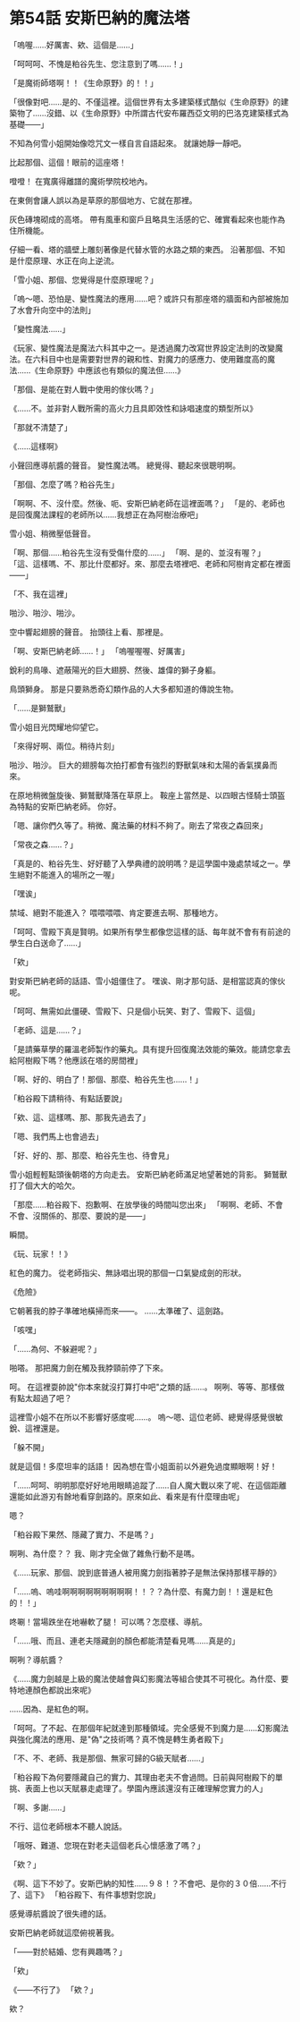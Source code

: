 # 第54話 安斯巴納的魔法塔

「嗚喔……好厲害、欸、這個是……」

「呵呵呵、不愧是粕谷先生、您注意到了嗎……！」

「是魔術師塔啊！！《生命原野》的！！」

「很像對吧……是的、不僅這裡。這個世界有太多建築樣式酷似《生命原野》的建築物了……沒錯、以《生命原野》中所謂古代安布羅西亞文明的巴洛克建築樣式為基礎――」

不知為何雪小姐開始像唸咒文一樣自言自語起來。
就讓她靜一靜吧。

比起那個、這個！眼前的這座塔！

噔噔！
在寬廣得離譜的魔術學院校地內。

在東側會讓人誤以為是草原的那個地方、它就在那裡。

灰色磚塊砌成的高塔。
帶有風車和窗戶且略具生活感的它、確實看起來也能作為住所機能。

仔細一看、塔的牆壁上雕刻著像是代替水管的水路之類的東西。
沿著那個、不知是什麼原理、水正在向上逆流。

「雪小姐、那個、您覺得是什麼原理呢？」

「嗚～嗯、恐怕是、變性魔法的應用……吧？或許只有那座塔的牆面和內部被施加了水會升向空中的法則」

「變性魔法……」

《玩家、變性魔法是魔法六科其中之一。是透過魔力改寫世界設定法則的改變魔法。在六科目中也是需要對世界的親和性、對魔力的感應力、使用難度高的魔法……《生命原野》中應該也有類似的魔法但……》

「那個、是能在對人戰中使用的傢伙嗎？」

《……不。並非對人戰所需的高火力且具即效性和詠唱速度的類型所以》

「那就不清楚了」

《……這樣啊》

小聲回應導航醬的聲音。
變性魔法嗎。
總覺得、聽起來很聰明啊。

「那個、怎麼了嗎？粕谷先生」

「啊啊、不、沒什麼。然後、呃、安斯巴納老師在這裡面嗎？」
「是的、老師也是回復魔法課程的老師所以……我想正在為阿樹治療吧」

雪小姐、稍微壓低聲音。

「啊、那個……粕谷先生沒有受傷什麼的……」
「啊、是的、並沒有喔？」
「這、這樣嗎、不、那比什麼都好。來、那麼去塔裡吧、老師和阿樹肯定都在裡面――」

「不、我在這裡」

啪沙、啪沙、啪沙。

空中響起翅膀的聲音。
抬頭往上看、那裡是。

「啊、安斯巴納老師……！」
「嗚喔喔喔、好厲害」

銳利的鳥喙、遮蔽陽光的巨大翅膀、然後、雄偉的獅子身軀。

鳥頭獅身。
那是只要熟悉奇幻類作品的人大多都知道的傳說生物。

「……是獅鷲獸」

雪小姐目光閃耀地仰望它。

「來得好啊、兩位。稍待片刻」

啪沙、啪沙。
巨大的翅膀每次拍打都會有強烈的野獸氣味和太陽的香氣撲鼻而來。

在原地稍微盤旋後、獅鷲獸降落在草原上。
鞍座上當然是、以四眼古怪騎士頭盔為特點的安斯巴納老師。
你好。

「嗯、讓你們久等了。稍微、魔法藥的材料不夠了。剛去了常夜之森回來」

「常夜之森……？」

「真是的、粕谷先生、好好聽了入學典禮的說明嗎？是這學園中幾處禁域之一。學生絕對不能進入的場所之一喔」

「嘿诶」

禁域、絕對不能進入？
喂喂喂喂、肯定要進去啊、那種地方。

「呵呵、雪殿下真是賢明。如果所有學生都像您這樣的話、每年就不會有有前途的學生白白送命了……」

「欸」

對安斯巴納老師的話語、雪小姐僵住了。
嘿诶、剛才那句話、是相當認真的傢伙呢。

「呵呵、無需如此僵硬、雪殿下、只是個小玩笑、對了、雪殿下、這個」

「老師、這是……？」

「是請藥草學的羅溫老師製作的藥丸。具有提升回復魔法效能的藥效。能請您拿去給阿樹殿下嗎？他應該在塔的房間裡」

「啊、好的、明白了！那個、那麼、粕谷先生也……！」

「粕谷殿下請稍待、有點話要說」

「欸、這、這樣嗎、那、那我先過去了」

「嗯、我們馬上也會過去」

「好、好的、那、那麼、粕谷先生也、待會見」

雪小姐輕輕點頭後朝塔的方向走去。
安斯巴納老師滿足地望著她的背影。
獅鷲獸打了個大大的哈欠。

「那麼……粕谷殿下、抱歉啊、在放學後的時間叫您出來」
「啊啊、老師、不會不會、沒關係的、那麼、要說的是――」

瞬間。

《玩、玩家！！》

紅色的魔力。
從老師指尖、無詠唱出現的那個一口氣變成劍的形狀。

《危險》

它朝著我的脖子準確地橫掃而來――。
……太準確了、這劍路。

「咳嘿」

「……為何、不躲避呢？」

啪嗒。
那把魔力劍在觸及我脖頸前停了下來。

呵。
在這裡耍帥說"你本來就沒打算打中吧"之類的話……。
啊咧、等等、那樣做有點太超過了吧？

這裡雪小姐不在所以不影響好感度呢……。
嗚～嗯、這位老師、總覺得感覺很敏銳、這裡還是。

「躲不開」

就是這個！多麼坦率的話語！
因為想在雪小姐面前以外避免過度顯眼啊！好！

「……呵呵、明明那麼好好地用眼睛追蹤了……自人魔大戰以來了呢、在這個距離還能如此游刃有餘地看穿劍路的。原來如此、看來是有什麼理由呢」

嗯？

「粕谷殿下果然、隱藏了實力、不是嗎？」

啊咧、為什麼？？
我、剛才完全做了雜魚行動不是嗎。

《……玩家、那個、說到底普通人被用魔力劍指著脖子是無法保持那樣平靜的》

「……嗚、嗚哇啊啊啊啊啊啊啊啊啊！！？？為什麼、有魔力劍！！還是紅色的！！」

咚唰！當場跌坐在地嚇軟了腿！
可以嗎？怎麼樣、導航。

「……哦、而且、連老夫隱藏劍的顏色都能清楚看見嗎……真是的」

啊咧？導航醬？

《……魔力劍越是上級的魔法使越會與幻影魔法等組合使其不可視化。為什麼、要特地連顏色都說出來呢》

……因為、是紅色的啊。

「呵呵。了不起、在那個年紀就達到那種領域。完全感覺不到魔力是……幻影魔法與強化魔法的應用、是"偽"之技術嗎？真不愧是轉生勇者殿下」

「不、不、老師、我是那個、無家可歸的G級天賦者……」

「粕谷殿下為何要隱藏自己的實力、其理由老夫不會過問。日前與阿樹殿下的單挑、表面上也以天賦暴走處理了。學園內應該還沒有正確理解您實力的人」

「啊、多謝……」

不行、這位老師根本不聽人說話。

「哦呀、難道、您現在對老夫這個老兵心懷感激了嗎？」

「欸？」

《啊、這下不妙了。安斯巴納的知性……９８！？不會吧、是你的３０倍……不行了、這下》
「粕谷殿下、有件事想對您說」

感覺導航醬說了很失禮的話。

安斯巴納老師就這麼俯視著我。

「――對於結婚、您有興趣嗎？」

「欸」

《――不行了》
「欸？」

欸？